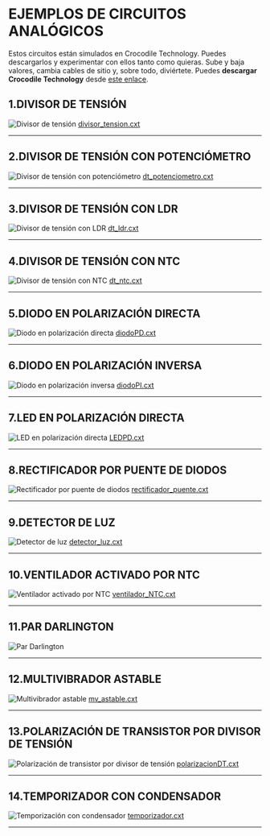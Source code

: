# EJEMPLOS DE CIRCUITOS ANALÓGICOS

Estos circuitos están simulados en Crocodile Technology. Puedes descargarlos y experimentar con ellos tanto como quieras. Sube y baja valores, cambia cables de sitio y, sobre todo, diviértete.
Puedes **descargar Crocodile Technology** desde [este enlace](https://github.com/angelmicelti/TecnoVilladiego4/raw/master/ElecAnalogica/software/Cocodrile%20Technology%206.07%5BPortable%5D.zip).

## 1.DIVISOR DE TENSIÓN
![Divisor de tensión](img/divisor_tension.png "Divisor de tensión")
[divisor_tension.cxt](divisor_tension.cxt)

- - -
## 2.DIVISOR DE TENSIÓN CON POTENCIÓMETRO
![Divisor de tensión con potenciómetro](img/dt_potenciometro.png "Divisor de tensión con potenciómetro")
[dt_potenciometro.cxt](dt_potenciometro.cxt)


- - -
## 3.DIVISOR DE TENSIÓN CON LDR
![Divisor de tensión con LDR](img/dt_ldr.png "Divisor de tensión con LDR")
[dt_ldr.cxt](dt_ldr.cxt)


- - -
## 4.DIVISOR DE TENSIÓN CON NTC
![Divisor de tensión con NTC](img/dt_ntc.png "Divisor de tensión con NTC")
[dt_ntc.cxt](dt_ntc.cxt)


- - -
## 5.DIODO EN POLARIZACIÓN DIRECTA
![Diodo en polarización directa](img/diodoPD.png "Diodo en polarización directa")
[diodoPD.cxt](diodoPD.cxt)


- - -
## 6.DIODO EN POLARIZACIÓN INVERSA
![Diodo en polarización inversa](img/diodoPI.png "Diodo en polarización inversa")
[diodoPI.cxt](diodoPI.cxt)


- - -
## 7.LED EN POLARIZACIÓN DIRECTA
![LED en polarización directa](img/LEDPD.png "LED en polarización directa")
[LEDPD.cxt](LEDPD.cxt)


- - -
## 8.RECTIFICADOR POR PUENTE DE DIODOS
![Rectificador por puente de diodos](img/rectificador_puente.png "Rectificador por puente de diodos")
[rectificador_puente.cxt](rectificador_puente.cxt)


- - -
## 9.DETECTOR DE LUZ
![Detector de luz](img/detector_luz.png "Detector de luz")
[detector_luz.cxt](detector_luz.cxt)


- - -
## 10.VENTILADOR ACTIVADO POR NTC
![Ventilador activado por NTC](img/ventilador_NTC.png "Ventilador activado por NTC")
[ventilador_NTC.cxt](ventilador_NTC.cxt)


- - -
## 11.PAR DARLINGTON
![Par Darlington](img/par_darlington.jpg "Par Darlington")


- - -
## 12.MULTIVIBRADOR ASTABLE
![Multivibrador astable](img/mv_astable.png "Multivibrador astable")
[mv_astable.cxt](mv_astable.cxt)


- - -
## 13.POLARIZACIÓN DE TRANSISTOR POR DIVISOR DE TENSIÓN
![Polarización de transistor por divisor de tensión](img/polarizacionDT.png "Polarización de transistor por divisor de tensión")
[polarizacionDT.cxt](polarizacionDT.cxt)


- - -
## 14.TEMPORIZADOR CON CONDENSADOR
![Temporización con condensador](img/temporizador.png "Temporizador con condensador")
[temporizador.cxt](temporizador.cxt)


- - -

